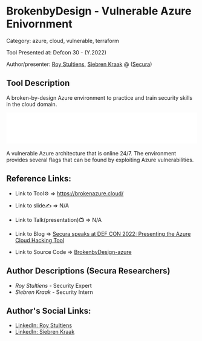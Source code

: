 #  BrokenbyDesign - Vulnerable Azure Enivornment

Category: azure, cloud, vulnerable, terraform

Tool Presented at: Defcon 30 - (Y.2022)

Author/presenter: [Roy Stultiens](#), [Siebren Kraak](#) @ ([Secura](https://www.secura.net/))

## Tool Description

 A broken-by-design Azure environment to practice and train security skills in the cloud domain. 

 ![DEF CON 30 - BrokenbyDesign - Vulnerable Azure Enivornment - Roy Stultiens, Siebren Kraak](180998359-a17af967-84bc-4541-af75-06a1ea4e5927.png)

 A vulnerable Azure architecture that is online 24/7. The environment provides several flags that can be found by exploiting Azure vulnerabilities.

 ## Reference Links:
- Link to Tool⚙️ => https://brokenazure.cloud/

- Link to slide✍️ => N/A

- Link to Talk(presentation)📺 => N/A

- Link to Blog => [Secura speaks at DEF CON 2022: Presenting the Azure Cloud Hacking Tool](https://www.secura.com/news/secura-at-def-con-2022)

- Link to Source Code => [BrokenbyDesign-azure](https://github.com/SecuraBV/brokenbydesign-azure)

## Author Descriptions (Secura Researchers)
- *Roy Stultiens* - Security Expert
- *Siebren Kraak* - Security Intern

## Author's Social Links:

- [LinkedIn: Roy Stultiens](https://www.linkedin.com/in/roystultiens/)
- [LinkedIn: Siebren Kraak](https://www.linkedin.com/in/siebrenkraak/)

